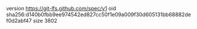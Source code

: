 version https://git-lfs.github.com/spec/v1
oid sha256:d140b0fbb9ee974542ed827cc50f1e09a009f30d605131bb68882def0d2abf47
size 3802
